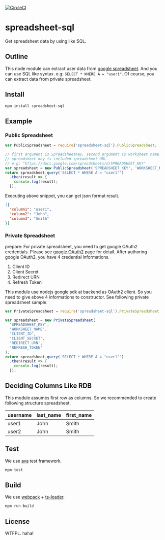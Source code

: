 [![CircleCI](https://circleci.com/gh/jupemara/spreadsheet-sql.svg?style=svg)](https://circleci.com/gh/jupemara/spreadsheet-sql)

spreadsheet-sql
====

Get spreadsheet data by using like SQL.

Outline
----

This node module can extract user data from [google spreadsheet](https://docs.google.com/spreadsheets/u/0/).
And you can use SQL like syntax. e.g: `SELECT * WHERE A = "user1"`.
Of course, you can extract data from private spreadsheet.

Install
----

```bash
npm install spreadsheet-sql
```

Example
----

### Public Spreadsheet

```javascript
var PublicSpreadsheet = require('spreadsheet-sql').PublicSpreadsheet;

// first argument is SpreadsheetKey, second argument is worksheet name.
// spreadsheet key is included spreadsheet URL.
// e.g: "https://docs.google.com/spreadsheets/d/SPREADSHEET_KEY"
var spreadsheet = new PublicSpreadsheet('SPREADSHEET_KEY', 'WORKSHEET_NAME');
return spreadsheet.query('SELECT * WHERE A = "user1"')
  .then(result => {
    console.log(result);
  });
```

Executing above snippet, you can get json format result.

```json
[{
  "column1": "user1",
  "column2": "John",
  "column3": "Smith"
}]
```

### Private Spreadsheet

prepare: For private spreadsheet, you need to get google OAuth2 credentials.
Please see [google OAuth2](https://console.developers.google.com/apis/credentials) page for detail.
After authoring google OAuth2, you have 4 credential informations.

1. Client ID
2. Client Secret
3. Redirect URN
4. Refresh Token

This module use nodejs google sdk at backend as OAuth2 client.
So you need to give above 4 informations to constructor.
See following private spreadsheet sample.

```javascript
var PrivateSpreadsheet = require('spreadsheet-sql').PrivateSpreadsheet;

var spreadsheet = new PrivateSpreadsheet(
  'SPREADSHEET_KEY',
  'WORKSHEET_NAME',
  'CLIENT_ID',
  'CLIENT_SECRET',
  'REDIRECT_URN',
  'REFRESH_TOKEN'
);
return spreadsheet.query('SELECT * WHERE A = "user1"')
  .then(result => {
    console.log(result);
  });
```

Deciding Columns Like RDB
----

This module assumes first row as columns.
So we recommended to create following structure spreadsheet.

| username | last_name | first_name |
| ---- | ---- | ---- |
| user1 | John | Smith |
| user2 | John | Smith |

Test
----

We use [ava](https://github.com/sindresorhus/ava) test framework.

```bash
npm test
```

Build
----

We use [webpack](https://webpack.github.io) + [ts-loader](https://github.com/TypeStrong/ts-loader).

```bash
npm run build
```

License
----

WTFPL. haha!
